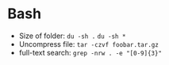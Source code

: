 # Bash

* Size of folder: `du -sh .` `du -sh *`
* Uncompress file: `tar -czvf foobar.tar.gz`
* full-text search: `grep -nrw . -e "[0-9]{3}"`
